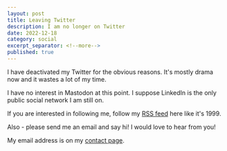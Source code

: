 ```yaml
---
layout: post
title: Leaving Twitter
description: I am no longer on Twitter
date: 2022-12-18
category: social
excerpt_separator: <!--more-->
published: true
---
```


I have deactivated my Twitter for the obvious reasons.  It's mostly drama now and it wastes a lot of my time.  
<!--more-->
I have no interest in Mastodon at this point.  I suppose LinkedIn is the only public social network I am still on. 

If you are interested in following me, follow my [RSS feed](/atom.xml) here like it's 1999.  

Also - please send me an email and say hi!  I would love to hear from you!

My email address is on my [contact page](/contact.html).  
